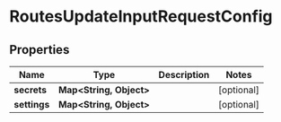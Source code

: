 

# RoutesUpdateInputRequestConfig


## Properties

| Name | Type | Description | Notes |
|------------ | ------------- | ------------- | -------------|
|**secrets** | **Map&lt;String, Object&gt;** |  |  [optional] |
|**settings** | **Map&lt;String, Object&gt;** |  |  [optional] |



